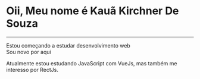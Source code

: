 <h1>Oii, Meu nome é Kauã Kirchner De Souza</h1>
<hr>
Estou começando a estudar desenvolvimento web
<br>
Sou novo por aqui
<br>
<p>Atualmente estou estudando JavaScript com VueJs, mas também me interesso por RectJs.</p>
